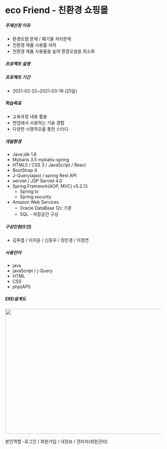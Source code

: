 # eco Friend - 친환경 쇼핑몰 

##### 주제선정 이유
* 환경오염 문제 / 폐기물 처리문제
* 친환경 제품 사용률 저하
* 친환경 제품 사용율을 높여 환경오염을 최소화

##### 프로젝트 설명

##### 프로젝트 기간
* 2021-02-22~2021-03-19 (25일)

##### 학습목표
* 교육과정 내용 활용
* 현업에서 사용하는 기술 경험
* 다양한 시행착오를 통한 스터디

##### 개발환경
* Java jdk 1.8
* Mybaris 3.5 mybatis-spring
* HTML5 / CSS 3 / JavaScript / React
* BootStrap 4
* J-Query(ajax) / spring Rest API
* servlet / JSP Servlet 4.0
* Spring Framwork(AOP, MVC) v5.2.13
  * Spring tx
  * Spring security
* Amazon Web Services
  * Oracle DataBase 12c 기준
  * SQL - 저장공간 구성

##### 구성인원(5인)
* 김푸름 / 이지윤 / 신동우 / 정은경 / 이정연

##### 사용언어
* java
* javaScript / j-Query
* HTML
* CSS
* php(API)

##### ERD설계도
<img src="https://user-images.githubusercontent.com/79494725/114125840-34e88400-9932-11eb-8b5a-188c9f72fc44.jpg" width="600" height="400">


본인역할
-로그인 / 회원가입 / 내정보 / 관리자(회원관리)



